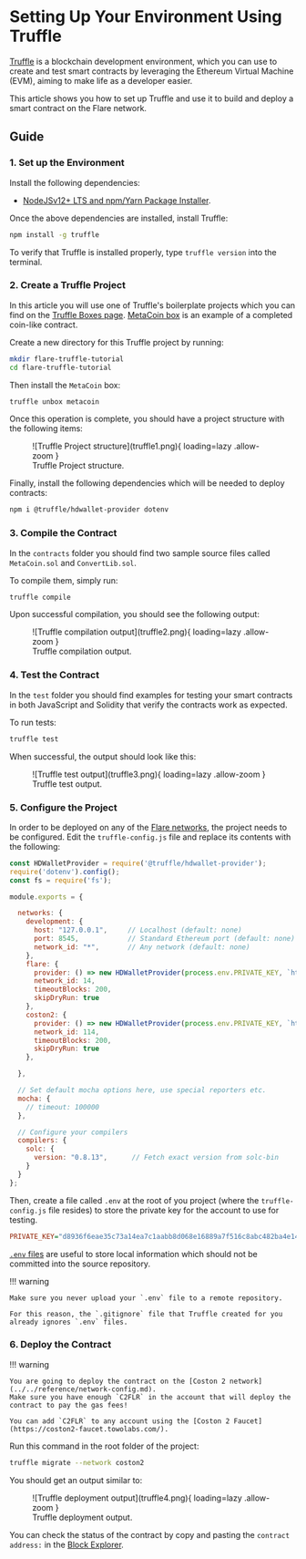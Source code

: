 # Setting Up Your Environment Using Truffle

[Truffle](https://trufflesuite.com/) is a blockchain development environment, which you can use to create and test smart contracts by leveraging the Ethereum Virtual Machine (EVM), aiming to make life as a developer easier.

This article shows you how to set up Truffle and use it to build and deploy a smart contract on the Flare network.

## Guide

### 1. Set up the Environment

Install the following dependencies:

* [NodeJSv12+ LTS and npm/Yarn Package Installer](https://nodejs.org/en/).

Once the above dependencies are installed, install Truffle:

```bash
npm install -g truffle
```

To verify that Truffle is installed properly, type `truffle version` into the terminal.

### 2. Create a Truffle Project

In this article you will use one of Truffle's boilerplate projects which you can find on the [Truffle Boxes page](https://trufflesuite.com/boxes/).
[MetaCoin box](https://trufflesuite.com/boxes/metacoin/) is an example of a completed coin-like contract.

Create a new directory for this Truffle project by running:

```bash
mkdir flare-truffle-tutorial
cd flare-truffle-tutorial
```

Then install the `MetaCoin` box:

```bash
truffle unbox metacoin
```

Once this operation is complete, you should have a project structure with the following items:

<figure markdown>
  ![Truffle Project structure](truffle1.png){ loading=lazy .allow-zoom }
  <figcaption>Truffle Project structure.</figcaption>
</figure>

Finally, install the following dependencies which will be needed to deploy contracts:

```bash
npm i @truffle/hdwallet-provider dotenv
```

### 3. Compile the Contract

In the `contracts` folder you should find two sample source files called `MetaCoin.sol` and `ConvertLib.sol`.

To compile them, simply run:

```bash
truffle compile
```

Upon successful compilation, you should see the following output:

<figure markdown>
  ![Truffle compilation output](truffle2.png){ loading=lazy .allow-zoom }
  <figcaption>Truffle compilation output.</figcaption>
</figure>

### 4. Test the Contract

In the `test` folder you should find examples for testing your smart contracts in both JavaScript and Solidity that verify the contracts work as expected.

To run tests:

```bash
truffle test
```

When successful, the output should look like this:

<figure markdown>
  ![Truffle test output](truffle3.png){ loading=lazy .allow-zoom }
  <figcaption>Truffle test output.</figcaption>
</figure>

### 5. Configure the Project

In order to be deployed on any of the [Flare networks](../../reference/network-config.md), the project needs to be configured.
Edit the `truffle-config.js` file and replace its contents with the following:

```javascript
const HDWalletProvider = require('@truffle/hdwallet-provider');
require('dotenv').config();
const fs = require('fs');

module.exports = {

  networks: {
    development: {
      host: "127.0.0.1",     // Localhost (default: none)
      port: 8545,            // Standard Ethereum port (default: none)
      network_id: "*",       // Any network (default: none)
    },
    flare: {
      provider: () => new HDWalletProvider(process.env.PRIVATE_KEY, `https://flare-api.flare.network/ext/C/rpc`),
      network_id: 14,
      timeoutBlocks: 200,
      skipDryRun: true
    },
    coston2: {
      provider: () => new HDWalletProvider(process.env.PRIVATE_KEY, `https://coston2-api.flare.network/ext/C/rpc`),
      network_id: 114,
      timeoutBlocks: 200,
      skipDryRun: true
    },

  },

  // Set default mocha options here, use special reporters etc.
  mocha: {
    // timeout: 100000
  },

  // Configure your compilers
  compilers: {
    solc: {
      version: "0.8.13",      // Fetch exact version from solc-bin
    }
  }
};
```

Then, create a file called `.env` at the root of you project (where the `truffle-config.js` file resides) to store the private key for the account to use for testing.

```ini
PRIVATE_KEY="d8936f6eae35c73a14ea7c1aabb8d068e16889a7f516c8abc482ba4e1489f4cd"
```

[`.env` files](https://www.npmjs.com/package/dotenv) are useful to store local information which should not be committed into the source repository.

!!! warning

    Make sure you never upload your `.env` file to a remote repository.

    For this reason, the `.gitignore` file that Truffle created for you already ignores `.env` files.

### 6. Deploy the Contract

!!! warning

    You are going to deploy the contract on the [Coston 2 network](../../reference/network-config.md).
    Make sure you have enough `C2FLR` in the account that will deploy the contract to pay the gas fees!

    You can add `C2FLR` to any account using the [Coston 2 Faucet](https://coston2-faucet.towolabs.com/).

Run this command in the root folder of the project:

```bash
truffle migrate --network coston2
```

You should get an output similar to:

<figure markdown>
  ![Truffle deployment output](truffle4.png){ loading=lazy .allow-zoom }
  <figcaption>Truffle deployment output.</figcaption>
</figure>

You can check the status of the contract by copy and pasting the `contract address:` in the [Block Explorer](https://coston2-explorer.flare.network/).
